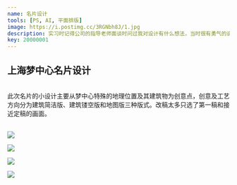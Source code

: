 ```yaml
---
name: 名片设计
tools: [PS, AI, 平面排版]
image: https://i.postimg.cc/3RGNbh8J/1.jpg
description: 实习时记得公司的指导老师面谈时问过我对设计有什么想法，当时很有勇气的说出“我喜欢设计”这几个字眼，但是在没有想法做不出东西的时候会怀疑自己真的是否适合这个职业，开始动摇最初的信念，思考着设计对我而言到底意味着什么，灵感来源于哪里，看过的？想做的？或梦着的？一时无法得知。梦想总在某个瞌睡的午后在半梦半醒之间游离，喜欢确实是一瞬间，可确定是真喜欢还是需要花时间的。
key: 20000001
---
```


## 上海梦中心名片设计
<br />
此次名片的小设计主要从梦中心特殊的地理位置及其建筑物为创意点，创意及工艺方向分为建筑简洁版、建筑镂空版和地图版三种版式。改稿太多只选了第一稿和接近定稿的画面。
<br />
<br />

![](https://i.postimg.cc/QCrt2zCg/project-b-1-7.jpg)

![](https://i.postimg.cc/RV4hG2j4/project-b-1-8.jpg)

![](https://i.postimg.cc/x8yCnPNw/project-b-1-9.jpg)

![](https://i.postimg.cc/gcvrVGtg/project-b-1-10.jpg)
